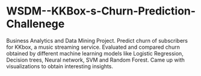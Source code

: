 # WSDM--KKBox-s-Churn-Prediction-Challenege
Business Analytics and Data Mining Project.
Predict churn of subscribers for KKbox, a music streaming service.  Evaluated and compared churn obtained by different machine learning models like Logistic Regression, Decision trees, Neural network, SVM and Random Forest.
Came up with visualizations to obtain interesting insights.

